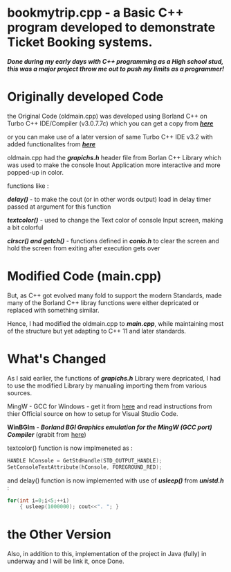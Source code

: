 # bookmytrip.cpp - a Basic C++ program developed to demonstrate Ticket Booking systems.

***Done during my early days with C++ programming as a High school stud, this was a major project throw me out to push my limits as a programmer!***

# Originally developed Code

the Original Code (oldmain.cpp) was developed using Borland C++ on Turbo C++ IDE/Compiler (v3.0.7.7c) which you can get a copy from ***[here](https://github.com/imAbhinavBharadwaj/bookmytrip.cpp/tree/main/cpp.sources)***

or you can make use of a later version of same Turbo C++ IDE v3.2 with added functionalites from ***[here](https://github.com/vineetchoudhary/turbocpp/releases/download/v3.2/Turbo.C.3.2.zip?raw=true&after=https://developerinsider.co/c-and-cpp-insider/)***

oldmain.cpp had the ***grapichs.h*** header file from Borlan C++ Library which was used to make the console Inout Application more interactive and more popped-up in color.

functions like :

***delay()*** - to make the cout (or in other words output) load in delay timer passed at argument for this function

***textcolor()*** -  used to change the Text color of console Input screen, making a bit colorful

***clrscr() and getch()*** - functions defined in ***conio.h*** to clear the screen and hold the screen from exiting after execution gets over

# Modified Code (main.cpp)

But, as C++ got evolved many fold to support the modern Standards, made many of the Borland C++ libray functions were either depricated or replaced with something similar.

Hence, I had modified the oldmain.cpp to ***main.cpp***, while maintaining most of the structure but yet adapting to C++ 11 and later standards.

# What's Changed

As I said earlier, the functions of ***grapichs.h*** Library were depricated, I had to use the modified Library by manualing importing them from various sources.

MingW - GCC for Windows - get it from [here](http://mingw-w64.org/doku.php/start) and read instructions from thier Official source on how to setup for Visual Studio Code.

**WinBGIm** - ***Borland BGI Graphics emulation for the MingW (GCC port) Compiler*** (grabit from [here](http://winbgim.codecutter.org/V6_0/WinBGIm_Library6_0_Nov2005.zip))

textcolor() function is now implmeneted as :

```c++
HANDLE hConsole = GetStdHandle(STD_OUTPUT_HANDLE);
SetConsoleTextAttribute(hConsole, FOREGROUND_RED);
```

and delay() function is now implemented with use of ***usleep()*** from ***unistd.h*** :

```c++
for(int i=0;i<5;++i)
	{ usleep(1000000); cout<<". "; }
```
	
# the Other Version

Also, in addition to this, implementation of the project in Java (fully) in underway and I will be link it, once Done.